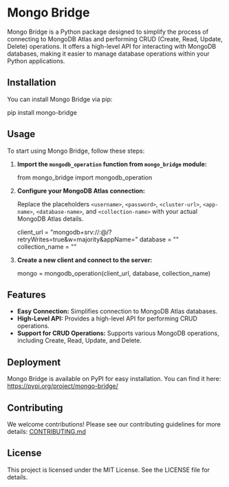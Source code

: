 # Mongo Bridge

Mongo Bridge is a Python package designed to simplify the process of connecting to MongoDB Atlas and performing CRUD (Create, Read, Update, Delete) operations. It offers a high-level API for interacting with MongoDB databases, making it easier to manage database operations within your Python applications.

## Installation

You can install Mongo Bridge via pip:

pip install mongo-bridge

## Usage

To start using Mongo Bridge, follow these steps:

1. **Import the `mongodb_operation` function from `mongo_bridge` module:**

    from mongo_bridge import mongodb_operation

2. **Configure your MongoDB Atlas connection:**

    Replace the placeholders `<username>`, `<password>`, `<cluster-url>`, `<app-name>`, `<database-name>`, and `<collection-name>` with your actual MongoDB Atlas details.

    client_url = "mongodb+srv://<username>:<password>@<cluster-url>/?retryWrites=true&w=majority&appName=<app-name>"
    database = "<database-name>"
    collection_name = "<collection-name>"

3. **Create a new client and connect to the server:**

    mongo = mongodb_operation(client_url, database, collection_name)

## Features

- **Easy Connection:** Simplifies connection to MongoDB Atlas databases.
- **High-Level API:** Provides a high-level API for performing CRUD operations.
- **Support for CRUD Operations:** Supports various MongoDB operations, including Create, Read, Update, and Delete.

## Deployment

Mongo Bridge is available on PyPI for easy installation. You can find it here: https://pypi.org/project/mongo-bridge/

## Contributing

We welcome contributions! Please see our contributing guidelines for more details: [CONTRIBUTING.md](CONTRIBUTING.md)

## License

This project is licensed under the MIT License. See the LICENSE file for details.
